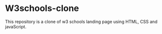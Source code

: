 # W3schools-clone
This repository is a clone of w3 schools landing page using HTML, CSS and javaScript.
